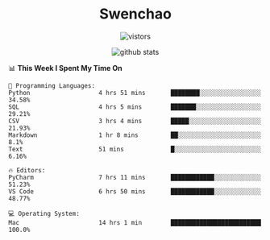 <h1 align="center">Swenchao</h3>

<p align="center">
  <img src="https://visitor-badge.glitch.me/badge?page_id=Swenchao" alt="vistors" />
</p>

<p align="center">
  <img src="https://github-readme-stats.vercel.app/api?username=Swenchao&count_private=true&show_icons=true&theme=vue-dark&hide_title=true" alt="github stats" />
</p>

<!--START_SECTION:waka-->
📊 **This Week I Spent My Time On** 

```text
💬 Programming Languages: 
Python                   4 hrs 51 mins       ████████░░░░░░░░░░░░░░░░░   34.58% 
SQL                      4 hrs 5 mins        ███████░░░░░░░░░░░░░░░░░░   29.21% 
CSV                      3 hrs 4 mins        █████░░░░░░░░░░░░░░░░░░░░   21.93% 
Markdown                 1 hr 8 mins         ██░░░░░░░░░░░░░░░░░░░░░░░   8.1% 
Text                     51 mins             █░░░░░░░░░░░░░░░░░░░░░░░░   6.16%

🔥 Editors: 
PyCharm                  7 hrs 11 mins       ████████████░░░░░░░░░░░░░   51.23% 
VS Code                  6 hrs 50 mins       ████████████░░░░░░░░░░░░░   48.77%

💻 Operating System: 
Mac                      14 hrs 1 min        █████████████████████████   100.0%

```


<!--END_SECTION:waka-->
